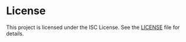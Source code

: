 # License
This project is licensed under the ISC License. See the [LICENSE](LICENSE) file for details.
